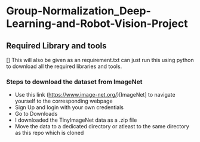 # Group-Normalization_Deep-Learning-and-Robot-Vision-Project

## Required Library and tools
[] This will also be given as an requirement.txt can just run this using python to download all the required libraries and tools.


### Steps to download the dataset from ImageNet
- Use this link (https://www.image-net.org/)[ImageNet] to navigate yourself to the corresponding webpage
- Sign Up and login with your own credentials
- Go to Downloads
- I downloaded the TinyImageNet data as a .zip file
- Move the data to a dedicated directory or atleast to the same directory as this repo which is cloned 
